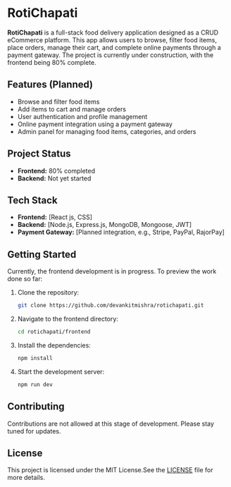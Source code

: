 
# RotiChapati

**RotiChapati** is a full-stack food delivery application designed as a CRUD eCommerce platform. This app allows users to browse, filter food items, place orders, manage their cart, and complete online payments through a payment gateway. The project is currently under construction, with the frontend being 80% complete.

## Features (Planned)
- Browse and filter food items
- Add items to cart and manage orders
- User authentication and profile management
- Online payment integration using a payment gateway
- Admin panel for managing food items, categories, and orders

## Project Status
- **Frontend:** 80% completed
- **Backend:** Not yet started

## Tech Stack
- **Frontend:** [React js, CSS]
- **Backend:** [Node.js, Express.js, MongoDB, Mongoose, JWT]
- **Payment Gateway:** [Planned integration, e.g., Stripe, PayPal, RajorPay]

## Getting Started
Currently, the frontend development is in progress. To preview the work done so far:

1. Clone the repository:
   ```bash
   git clone https://github.com/devankitmishra/rotichapati.git
   ```
2. Navigate to the frontend directory:
   ```bash
   cd rotichapati/frontend
   ```
3. Install the dependencies:
   ```bash
   npm install
   ```
4. Start the development server:
   ```bash
   npm run dev
   ```

## Contributing
Contributions are not allowed at this stage of development. Please stay tuned for updates.

## License
This project is licensed under the MIT License.See the [LICENSE](LICENSE) file for more details.


